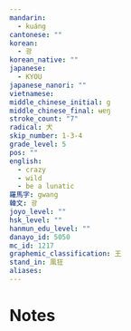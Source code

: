 ```yaml
---
mandarin:
  - kuáng
cantonese: ""
korean:
  - 광
korean_native: ""
japanese:
  - KYOU
japanese_nanori: ""
vietnamese:
middle_chinese_initial: g
middle_chinese_final: ʉɐŋ
stroke_count: "7"
radical: 犬
skip_number: 1-3-4
grade_level: 5
pos: ""
english:
  - crazy
  - wild
  - be a lunatic
羅馬字: gwang
韓文: 광
joyo_level: ""
hsk_level: ""
hanmun_edu_level: ""
danayo_id: 5050
mc_id: 1217
graphemic_classification: 王
stand_in: 風狂
aliases:
---
```


# Notes
